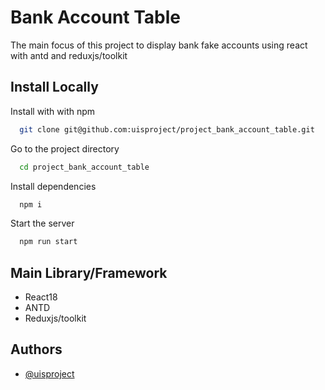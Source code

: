 # Bank Account Table

The main focus of this project to display bank fake accounts using react with antd and reduxjs/toolkit

## Install Locally

Install with with npm

```bash
  git clone git@github.com:uisproject/project_bank_account_table.git
```

Go to the project directory

```bash
  cd project_bank_account_table
```

Install dependencies

```bash
  npm i
```

Start the server

```bash
  npm run start
```

## Main Library/Framework

- React18
- ANTD
- Reduxjs/toolkit

## Authors

- [@uisproject](https://github.com/uisproject)
